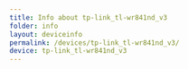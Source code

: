 ```yaml
---
title: Info about tp-link_tl-wr841nd_v3
folder: info
layout: deviceinfo
permalink: /devices/tp-link_tl-wr841nd_v3/
device: tp-link_tl-wr841nd_v3
---
```


